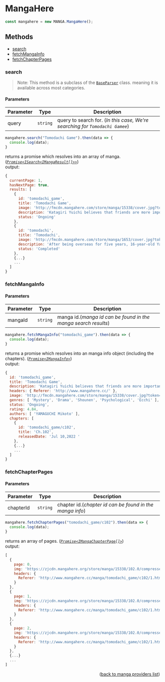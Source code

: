 <h1> MangaHere </h1>

```ts
const mangahere = new MANGA.MangaHere();
```

<h2>Methods</h2>

- [search](#search)
- [fetchMangaInfo](#fetchmangainfo)
- [fetchChapterPages](#fetchchapterpages)

### search
> Note: This method is a subclass of the [`BaseParser`](https://github.com/consumet/extensions/blob/master/src/models/base-parser.ts) class. meaning it is available across most categories.
> 
<h4>Parameters</h4>

| Parameter | Type     | Description                                                                  |
| --------- | -------- | ---------------------------------------------------------------------------- |
| query     | `string` | query to search for. (*In this case, We're searching for `Tomodachi Gamee`*) |

```ts
mangahere.search("Tomodachi Game").then(data => {
  console.log(data);
}
```
returns a promise which resolves into an array of manga. (*[`Promise<ISearch<IMangaResult[]>>`](https://github.com/consumet/extensions/blob/master/src/models/types.ts#L97-L106)*)\
output:
```js
{
  currentPage: 1,
  hasNextPage: true,
  results: [
    {
      id: 'tomodachi_game',
      title: 'Tomodachi Game',
      image: 'http://fmcdn.mangahere.com/store/manga/15338/cover.jpg?token=18f21960258f216e0920191b8fe78c0b691e88b6&ttl=1658167200&v=1657454312',
      description: 'Katagiri Yuichi believes that friends are more important than money, but he also knows the hardships of not ha...',
      status: 'Ongoing'
    },
    {
      id: 'tomodachi',
      title: 'Tomodachi',
      image: 'http://fmcdn.mangahere.com/store/manga/1653/cover.jpg?token=ec848c72fcd6b3596f16d42c1ead656755ed47c6&ttl=1658167200&v=1272884354',
      description: 'After being overseas for five years, 16-year-old Yamato comes back to Japan to find that her geeky best friend...',
      status: 'Completed'
    },
    {...}
    ...
  ]
}
```

### fetchMangaInfo

<h4>Parameters</h4>

| Parameter | Type     | Description                                                    |
| --------- | -------- | -------------------------------------------------------------- |
| mangaId   | `string` | manga id.(*manga id can be found in the manga search results*) |

```ts
mangahere.fetchMangaInfo("tomodachi_game").then(data => {
  console.log(data);
}
```
returns a promise which resolves into an manga info object (including the chapters). (*[`Promise<IMangaInfo>`](https://github.com/consumet/extensions/blob/master/src/models/types.ts#L115-L120)*)\
output:
```js
{
  id: 'tomodachi_game',
  title: 'Tomodachi Game',
  description: 'Katagiri Yuichi believes that friends are more important than money, but he also knows the hardships of not having enough funds. He works hard to save up in order to go on the high school trip, because he has promised his four ...',
  headers: { Referer: 'http://www.mangahere.cc/' },
  image: 'http://fmcdn.mangahere.com/store/manga/15338/cover.jpg?token=18f21960258f216e0920191b8fe78c0b691e88b6&ttl=1658167200&v=1657454312',
  genres: [ 'Mystery', 'Drama', 'Shounen', 'Psychological', 'Ecchi' ],
  status: 'Ongoing',
  rating: 4.84,
  authors: [ 'YAMAGUCHI Mikoto' ],
  chapters: [
    {
      id: 'tomodachi_game/c102',
      title: 'Ch.102',
      releasedDate: 'Jul 10,2022 '
    },
    {...}
    ...
  ]
}
```

### fetchChapterPages

<h4>Parameters</h4>

| Parameter | Type     | Description                                              |
| --------- | -------- | -------------------------------------------------------- |
| chapterId | `string` | chapter id.(*chapter id can be found in the manga info*) |

```ts
mangahere.fetchChapterPages("tomodachi_game/c102").then(data => {
  console.log(data);
}
```
returns an array of pages. (*[`Promise<IMangaChapterPage[]>`](https://github.com/consumet/extensions/blob/master/src/models/types.ts#L122-L126)*)\
output:
```js
[
  {
    page: 0,
    img: 'https://zjcdn.mangahere.org/store/manga/15338/102.0/compressed/h001.jp',
    headers: {
      Referer: 'http://www.mangahere.cc/manga/tomodachi_game/c102/1.html'
    }
  },
  {
    page: 1,
    img: 'https://zjcdn.mangahere.org/store/manga/15338/102.0/compressed/h002.jp',
    headers: {
      Referer: 'http://www.mangahere.cc/manga/tomodachi_game/c102/1.html'
    }
  },
  {
    page: 2,
    img: 'https://zjcdn.mangahere.org/store/manga/15338/102.0/compressed/h003.jp',
    headers: {
      Referer: 'http://www.mangahere.cc/manga/tomodachi_game/c102/1.html'
    }
  },
  {...}
  ...
]
```

<p align="end">(<a href="https://github.com/consumet/extensions/blob/master/docs/guides/manga.md#">back to manga providers list</a>)</p>